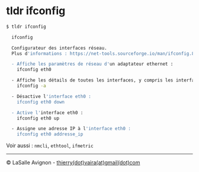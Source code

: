 # tldr ifconfig

```bash
$ tldr ifconfig

  ifconfig

  Configurateur des interfaces réseau.
  Plus d'informations : https://net-tools.sourceforge.io/man/ifconfig.8.html.

  - Affiche les paramètres de réseau d'un adaptateur ethernet :
    ifconfig eth0

  - Affiche les détails de toutes les interfaces, y compris les interfaces désactivées :
    ifconfig -a

  - Désactive l'interface eth0 :
    ifconfig eth0 down

  - Active l'interface eth0 :
    ifconfig eth0 up

  - Assigne une adresse IP à l'interface eth0 :
    ifconfig eth0 addresse_ip
```

Voir aussi : `nmcli`, `ethtool`, `ifmetric`

---
©️ LaSalle Avignon - [thierry(dot)vaira(at)gmail(dot)com](thierry.vaira@gmail.com)
